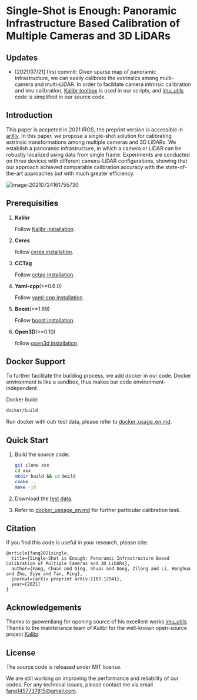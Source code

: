# Single-Shot is Enough: Panoramic Infrastructure Based Calibration of Multiple Cameras and 3D LiDARs



## Updates

* [2021/07/21] first commit; Given sparse map of panoramic infrastructure, we can easily calibrate the extrinsics among multi-camera and multi-LiDAR. In order to facilitate camera intrinsic calibration and imu calibration, [Kalibr toolbox](https://github.com/ethz-asl/kalibr) is used in our scripts, and [imu_utils](https://github.com/gaowenliang/imu_utils) code is  simplified in our source code.



## Introduction

 This paper is accpeted in 2021 IROS, the preprint version is accessible in [arXiv](https://arxiv.org/abs/2103.12941).  In this paper, we propose a single-shot solution for calibrating extrinsic transformations among multiple cameras and 3D LiDARs. We establish a panoramic infrastructure, in which a camera or LiDAR can be robustly localized using data from single frame. Experiments are conducted on three devices with different camera-LiDAR configurations, showing that our approach achieved comparable calibration accuracy with the state-of-the-art approaches but with much greater efficiency.

![image-20210724161755730](/Users/chuanfang/projects/vlab/VCalib/assets/image-20210724161755730.png)



## Prerequisities
1. **Kalibr**

   Follow  [Kalibr installation](https://github.com/ethz-asl/kalibr/wiki/installation).

2. **Ceres**

   follow [ceres installation](http://ceres-solver.org/installation.html).

3. **CCTag**

   Follow [cctag installation](https://github.com/fangchuan/CCTag/blob/develop/INSTALL.md).

4. **Yaml-cpp**(>=0.6.0)

   Follow [yaml-cpp installation](https://github.com/jbeder/yaml-cpp#how-to-build).

5. **Boost**(>=1.69)

   Follow [boost installation](https://www.boost.org/doc/libs/1_76_0/more/getting_started/unix-variants.html#id26).

6. **Open3D**(>=0.10)

   follow [open3d installation](http://www.open3d.org/docs/release/compilation.html#ubuntu-macos).



## Docker Support

To further facilitate the building process, we add docker in our code. Docker environment is like a sandbox, thus makes our code environment-independent.

Docker build:

```bash
docker/build
```

Run docker with outr test data, please refer to [docker_usage_en.md](./docker_usage_en.md).



## Quick Start

1. Build the source code:
  
   ```bash
   git clone xxx
   cd xxx
   mkdir build && cd build
   cmake ..
   make -j8
   ```
   
2. Download the [test data](https://drive.google.com/file/d/1aaWk44UUGWs6tE-ATOtT1qy7E_eiUQUu/view?usp=sharing).

3. Refer to [docker_useage_en.md](./docker_usage_en.md) for further particular calibration task.



## Citation

If you find this code is useful in your research, please cite:

```
@article{fang2021single,
  title={Single-Shot is Enough: Panoramic Infrastructure Based Calibration of Multiple Cameras and 3D LiDARs},
  author={Fang, Chuan and Ding, Shuai and Dong, Zilong and Li, Honghua and Zhu, Siyu and Tan, Ping},
  journal={arXiv preprint arXiv:2103.12941},
  year={2021}
}
```



## Acknowledgements

Thanks to gaowenliang for opening source of his excellent works  [imu_utils](https://github.com/gaowenliang/imu_utils). Thanks to the maintenance team of Kalibr for the well-known open-source project [Kalibr](https://github.com/ethz-asl/kalibr).

## License
The source code is released under MIT license.

We are still working on improving the performance and reliability of our codes. For any technical issues, please contact me via email <fang1457737815@gmail.com>.